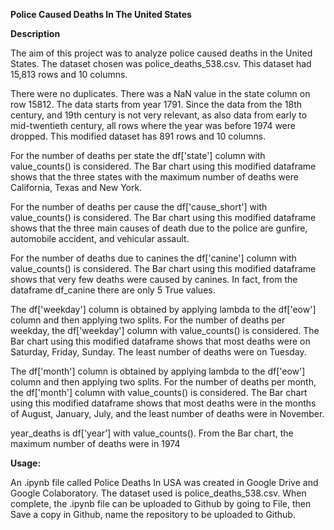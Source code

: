 
**Police Caused Deaths In The United States**

**Description**

The aim of this project was to analyze police caused deaths in the United States. The dataset chosen was police_deaths_538.csv. This dataset had 15,813 rows and 10 columns.

There were no duplicates. There was a NaN value in the state column on row 15812.
The data starts from year 1791. Since the data from the 18th century, and 19th century is not very relevant, as also data from early to mid-twentieth century, all rows where the year was before 1974 were dropped. This modified dataset has 891 rows and 10 columns.

For the number of deaths per state the df['state'] column with value_counts() is considered. The Bar chart using this modified dataframe shows that the three states with the maximum number of deaths were California, Texas and New York.

For the number of deaths per cause the df['cause_short'] with value_counts() is considered. The Bar chart using this modified dataframe shows that the three main causes of death due to the police are gunfire, automobile accident, and vehicular assault.

For the number of deaths due to canines the df['canine'] column with value_counts() is considered. The Bar chart using this modified dataframe shows that very few deaths were caused by canines. In fact, from the dataframe df_canine there are only 5 True values.

The df['weekday'] column is obtained by applying lambda to the df['eow'] column and then applying two splits.
For the number of deaths per weekday, the df['weekday'] column with value_counts() is considered. The Bar chart using this modified dataframe shows that most deaths were on 
Saturday, Friday, Sunday. The least number of deaths were on Tuesday.

The df['month'] column is obtained by applying lambda to the df['eow'] column and then applying two splits.
For the number of deaths per month, the df['month'] column with value_counts() is considered. The Bar chart using this modified dataframe shows that most deaths were in the months of August, January, July, and the least number of deaths were in November.

year_deaths is df['year'] with value_counts(). From the Bar chart, the maximum number of deaths were in 1974

**Usage:**

An .ipynb file called Police Deaths In USA was created in Google Drive and Google Colaboratory. The dataset used is police_deaths_538.csv.
When complete, the .ipynb file can be uploaded to Github by going to File, then Save a copy in Github, name the repository to be uploaded to Github.

